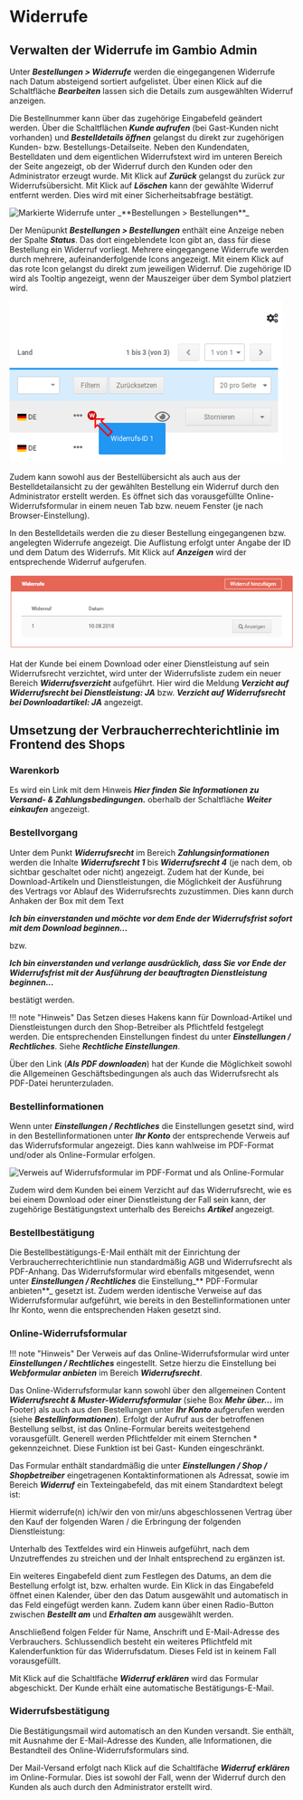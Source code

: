 # Widerrufe

## Verwalten der Widerrufe im Gambio Admin

Unter _**Bestellungen \> Widerrufe**_ werden die eingegangenen Widerrufe nach Datum absteigend sortiert aufgelistet. Über einen Klick auf die Schaltfläche _**Bearbeiten**_ lassen sich die Details zum ausgewählten Widerruf anzeigen.

Die Bestellnummer kann über das zugehörige Eingabefeld geändert werden. Über die Schaltflächen _**Kunde aufrufen**_ \(bei Gast-Kunden nicht vorhanden\) und _**Bestelldetails öffnen**_ gelangst du direkt zur zugehörigen Kunden- bzw. Bestellungs-Detailseite. Neben den Kundendaten, Bestelldaten und dem eigentlichen Widerrufstext wird im unteren Bereich der Seite angezeigt, ob der Widerruf durch den Kunden oder den Administrator erzeugt wurde. Mit Klick auf _**Zurück**_ gelangst du zurück zur Widerrufsübersicht. Mit Klick auf _**Löschen**_ kann der gewählte Widerruf entfernt werden. Dies wird mit einer Sicherheitsabfrage bestätigt.

![](../Bilder/Abb199_MarkierteWiderrufeUnterBestellungenBestellungen.png "Markierte Widerrufe unter _**Bestellungen >
      Bestellungen**_")

Der Menüpunkt _**Bestellungen \> Bestellungen**_ enthält eine Anzeige neben der Spalte _**Status**_. Das dort eingeblendete Icon gibt an, dass für diese Bestellung ein Widerruf vorliegt. Mehrere eingegangene Widerrufe werden durch mehrere, aufeinanderfolgende Icons angezeigt. Mit einem Klick auf das rote Icon gelangst du direkt zum jeweiligen Widerruf. Die zugehörige ID wird als Tooltip angezeigt, wenn der Mauszeiger über dem Symbol platziert wird.

![](../Bilder/WiderrufInBestellung_.png "Es liegt ein Widerruf vor")

Zudem kann sowohl aus der Bestellübersicht als auch aus der Bestelldetailansicht zu der gewählten Bestellung ein Widerruf durch den Administrator erstellt werden. Es öffnet sich das vorausgefüllte Online-Widerrufsformular in einem neuen Tab bzw. neuem Fenster \(je nach Browser-Einstellung\).

In den Bestelldetails werden die zu dieser Bestellung eingegangenen bzw. angelegten Widerrufe angezeigt. Die Auflistung erfolgt unter Angabe der ID und dem Datum des Widerrufs. Mit Klick auf _**Anzeigen**_ wird der entsprechende Widerruf aufgerufen.

![](../Bilder/Abb346_WiderrufeInBestelldetails.png "Widerrufe in den Bestelldetails")

Hat der Kunde bei einem Download oder einer Dienstleistung auf sein Widerrufsrecht verzichtet, wird unter der Widerrufsliste zudem ein neuer Bereich _**Widerrufsverzicht**_ aufgeführt. Hier wird die Meldung _**Verzicht auf Widerrufsrecht bei Dienstleistung: JA**_ bzw. _**Verzicht auf Widerrufsrecht bei Downloadartikel: JA**_ angezeigt.

## Umsetzung der Verbraucherrechterichtlinie im Frontend des Shops

### Warenkorb

Es wird ein Link mit dem Hinweis _**Hier finden Sie Informationen zu Versand- & Zahlungsbedingungen.**_ oberhalb der Schaltfläche _**Weiter einkaufen**_ angezeigt.

### Bestellvorgang

Unter dem Punkt _**Widerrufsrecht**_ im Bereich _**Zahlungsinformationen**_ werden die Inhalte _**Widerrufsrecht 1**_ bis _**Widerrufsrecht 4**_ \(je nach dem, ob sichtbar geschaltet oder nicht\) angezeigt. Zudem hat der Kunde, bei Download-Artikeln und Dienstleistungen, die Möglichkeit der Ausführung des Vertrags vor Ablauf des Widerrufsrechts zuzustimmen. Dies kann durch Anhaken der Box mit dem Text

_**Ich bin einverstanden und möchte vor dem Ende der Widerrufsfrist sofort mit dem Download beginnen...**_

bzw.

_**Ich bin einverstanden und verlange ausdrücklich, dass Sie vor Ende der Widerrufsfrist mit der Ausführung der beauftragten Dienstleistung beginnen...**_

bestätigt werden.

!!! note "Hinweis" 
	 Das Setzen dieses Hakens kann für Download-Artikel und Dienstleistungen durch den Shop-Betreiber als Pflichtfeld festgelegt werden. Die entsprechenden Einstellungen findest du unter _**Einstellungen / Rechtliches**_. Siehe _**Rechtliche Einstellungen**_.

Über den Link \(_**Als PDF downloaden**_\) hat der Kunde die Möglichkeit sowohl die Allgemeinen Geschäftsbedingungen als auch das Widerrufsrecht als PDF-Datei herunterzuladen.

### Bestellinformationen

Wenn unter _**Einstellungen / Rechtliches**_ die Einstellungen gesetzt sind, wird in den Bestellinformationen unter _**Ihr Konto**_ der entsprechende Verweis auf das Widerrufsformular angezeigt. Dies kann wahlweise im PDF-Format und/oder als Online-Formular erfolgen.

![](../Bilder/Abb201_VerweisAufWiderrufsformularImPDF_FormatUndAlsOnline_Formular.png "Verweis auf Widerrufsformular im PDF-Format und als
        Online-Formular")

Zudem wird dem Kunden bei einem Verzicht auf das Widerrufsrecht, wie es bei einem Download oder einer Dienstleistung der Fall sein kann, der zugehörige Bestätigungstext unterhalb des Bereichs _**Artikel**_ angezeigt.

### Bestellbestätigung

Die Bestellbestätigungs-E-Mail enthält mit der Einrichtung der Verbraucherrechterichtlinie nun standardmäßig AGB und Widerrufsrecht als PDF-Anhang. Das Widerrufsformular wird ebenfalls mitgesendet, wenn unter _**Einstellungen / Rechtliches**_ die Einstellung_** PDF-Formular anbieten**_ gesetzt ist. Zudem werden identische Verweise auf das Widerrufsformular aufgeführt, wie bereits in den Bestellinformationen unter Ihr Konto, wenn die entsprechenden Haken gesetzt sind.

### Online-Widerrufsformular

!!! note "Hinweis" 
	 Der Verweis auf das Online-Widerrufsformular wird unter _**Einstellungen / Rechtliches**_ eingestellt. Setze hierzu die Einstellung bei _**Webformular anbieten**_ im Bereich _**Widerrufsrecht**_.

Das Online-Widerrufsformular kann sowohl über den allgemeinen Content _**Widerrufsrecht & Muster-Widerrufsformular**_ \(siehe Box _**Mehr über...**_ im Footer\) als auch aus den Bestellungen unter _**Ihr Konto**_ aufgerufen werden \(siehe _**Bestellinformationen**_\). Erfolgt der Aufruf aus der betroffenen Bestellung selbst, ist das Online-Formular bereits weitestgehend vorausgefüllt. Generell werden Pflichtfelder mit einem Sternchen \* gekennzeichnet. Diese Funktion ist bei Gast- Kunden eingeschränkt.

Das Formular enthält standardmäßig die unter _**Einstellungen / Shop / Shopbetreiber**_ eingetragenen Kontaktinformationen als Adressat, sowie im Bereich _**Widerruf**_ ein Texteingabefeld, das mit einem Standardtext belegt ist:

Hiermit widerrufe\(n\) ich/wir den von mir/uns abgeschlossenen Vertrag über den Kauf der folgenden Waren / die Erbringung der folgenden Dienstleistung:

Unterhalb des Textfeldes wird ein Hinweis aufgeführt, nach dem Unzutreffendes zu streichen und der Inhalt entsprechend zu ergänzen ist.

Ein weiteres Eingabefeld dient zum Festlegen des Datums, an dem die Bestellung erfolgt ist, bzw. erhalten wurde. Ein Klick in das Eingabefeld öffnet einen Kalender, über den das Datum ausgewählt und automatisch in das Feld eingefügt werden kann. Zudem kann über einen Radio-Button zwischen _**Bestellt am**_ und _**Erhalten am**_ ausgewählt werden.

Anschließend folgen Felder für Name, Anschrift und E-Mail-Adresse des Verbrauchers. Schlussendlich besteht ein weiteres Pflichtfeld mit Kalenderfunktion für das Widerrufsdatum. Dieses Feld ist in keinem Fall vorausgefüllt.

Mit Klick auf die Schaltlfäche _**Widerruf erklären**_ wird das Formular abgeschickt. Der Kunde erhält eine automatische Bestätigungs-E-Mail.

### Widerrufsbestätigung

Die Bestätigungsmail wird automatisch an den Kunden versandt. Sie enthält, mit Ausnahme der E-Mail-Adresse des Kunden, alle Informationen, die Bestandteil des Online-Widerrufsformulars sind.

Der Mail-Versand erfolgt nach Klick auf die Schaltlfäche _**Widerruf erklären**_ im Online-Formular. Dies ist sowohl der Fall, wenn der Widerruf durch den Kunden als auch durch den Administrator erstellt wird.

